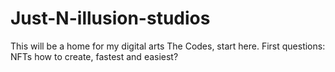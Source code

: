 # Just-N-illusion-studios
This will be a home for my digital arts
The Codes, start here.
First questions: NFTs how to create, fastest and easiest?
